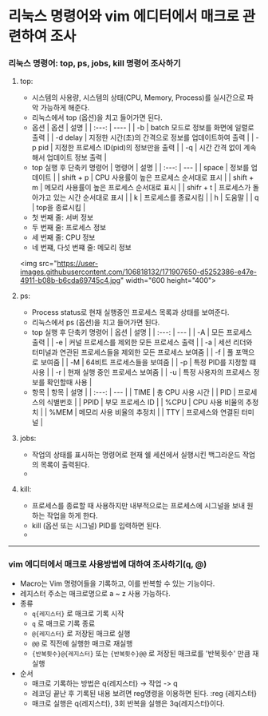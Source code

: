 #  리눅스 명령어와 vim 에디터에서 매크로 관련하여 조사


### 리눅스 명령어: top, ps, jobs, kill 명령어 조사하기

1) top:
   * 시스템의 사용량, 시스템의 상태(CPU, Memory, Process)를 실시간으로 파악 가능하게 해준다.
   * 리눅스에서 top (옵션)을 치고 들어가면 된다.
   * 옵션
      | 옵션 | 설명 |
      | :---: | ---- |
      | -b | batch 모드로 정보를 화면에 일렬로 출력 |
      | -d delay | 지정한 시간(초)의 간격으로 정보를 업데이트하여 출력 |
      | -p pid | 지정한 프로세스 ID(pid)의 정보만을 출력 |
      | -q | 시간 간격 없이 계속해서 업데이트 정보 출력 |
   * top 실행 후 단축키 명령어
      | 명령어 | 설명 |
      | :---: | --- |
      | space | 정보를 업데이트 |
      | shift + p | CPU 사용률이 높은 프로세스 순서대로 표시 |
      | shift + m | 메모리 사용률이 높은 프로세스 순서대로 표시 |
      | shifr + t | 프로세스가 돌아가고 있는 시간 순서대로 표시 |
      | k | 프로세스를 종료시킴 |
      | h | 도움말 |
      | q | top을 종료시킴 |
    * 첫 번째 줄: 서버 정보
    * 두 번째 줄: 프로세스 정보
    * 세 번째 줄: CPU 정보
    * 네 번쨰, 다섯 번쨰 줄: 메모리 정보
    
    <img src="https://user-images.githubusercontent.com/106818132/171907650-d5252386-e47e-4911-b08b-b6cda69745c4.jpg" width="600 height="400">

   
2) ps:
   * Process status로 현재 실행중인 프로세스 목록과 상태를 보여준다. 
   * 리눅스에서 ps (옵션)을 치고 들어가면 된다. 
   * top 실행 후 단축키 명령어
      | 옵션 | 설명 |
      | :---: | --- |
      | -A | 모든 프로세스 출력 |
      | -e | 커널 프로세스를 제외한 모든 프로세스 출력 |
      | -a | 세션 리더와 터미널과 연관된 프로세스들을 제외한 모든 프로세스 보여줌 |
      | -f | 풀 포맥으로 보여줌 |
      | -M | 64비트 프로세스들을 보여줌 |
      | -p | 특정 PID를 지정할 떄 사용 |
      | -r | 현재 실행 중인 프로세스 보여줌 |
      | -u | 특정 사용자의 프로세스 정보를 확인할때 사용 |
   * 항목
     | 항목 | 설명 |
     | :---: | --- |
     | TIME | 총 CPU 사용 시간 |
     | PID | 프로세스의 식별번호 |
     | PPID | 부모 프로세스 ID |
     | %CPU | CPU 사용 비율의 추정치 |
     | %MEM | 메모리 사용 비율의 추정치 |
     | TTY | 프로세스와 연결된 터미널 |
      
3) jobs:
   * 작업의 상태를 표시하는 명령어로 현재 쉘 세션에서 실행시킨 백그라운드 작업의 목록이 출력된다.
   * 
4) kill:
   * 프로세스를 종료할 때 사용하지만 내부적으로는 프로세스에 시그널을 보내 원하는 작업을 하게 한다.
   * kill (옵션 또는 시그널) PID를 입력하면 된다. 
   * 

---
### vim 에디터에서 매크로 사용방법에 대하여 조사하기(q, @)

* Macro는 Vim 명령어들을 기록하고, 이를 반복할 수 있는 기능이다.
* 레지스터 주소는 매크로명으로 a ~ z 사용 가능하다.
* 종류
  * `q{레지스터}` 로 매크로 기록 시작
  * `q` 로 매크로 기록 종료
  * `@{레지스터}` 로 저장된 매크로 실행
  * `@@` 로 직전에 실행한 매크로 재실행
  * `{반복횟수}@{레지스터}` 또는 `{반복횟수}@@` 로 저장된 매크로를 '반복횟수' 만큼 재실행
* 순서
  * 매크로 기록하는 방법은 q{레지스터} -> 작업 -> q
  * 레코딩 끝난 후 기록된 내용 보려면 reg명령을 이용하면 된다. :reg {레지스터}
  * 매크로 실행은 q{레지스터}, 3회 반복을 실행은 3q{레지스터}이다.
